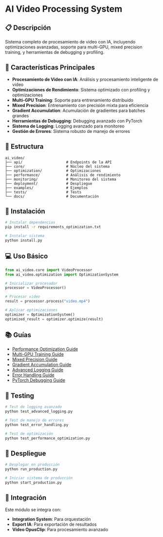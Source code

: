 # AI Video Processing System

## 📋 Descripción

Sistema completo de procesamiento de video con IA, incluyendo optimizaciones avanzadas, soporte para multi-GPU, mixed precision training, y herramientas de debugging y profiling.

## 🚀 Características Principales

- **Procesamiento de Video con IA**: Análisis y procesamiento inteligente de video
- **Optimizaciones de Rendimiento**: Sistema optimizado con profiling y optimizaciones
- **Multi-GPU Training**: Soporte para entrenamiento distribuido
- **Mixed Precision**: Entrenamiento con precisión mixta para eficiencia
- **Gradient Accumulation**: Acumulación de gradientes para batches grandes
- **Herramientas de Debugging**: Debugging avanzado con PyTorch
- **Sistema de Logging**: Logging avanzado para monitoreo
- **Gestión de Errores**: Sistema robusto de manejo de errores

## 📁 Estructura

```
ai_video/
├── api/                    # Endpoints de la API
├── core/                   # Núcleo del sistema
├── optimization/           # Optimizaciones
├── performance/            # Análisis de rendimiento
├── monitoring/             # Monitoreo del sistema
├── deployment/             # Despliegue
├── examples/               # Ejemplos
├── tests/                  # Tests
└── docs/                   # Documentación
```

## 🔧 Instalación

```bash
# Instalar dependencias
pip install -r requirements_optimization.txt

# Instalar sistema
python install.py
```

## 💻 Uso Básico

```python
from ai_video.core import VideoProcessor
from ai_video.optimization import OptimizationSystem

# Inicializar procesador
processor = VideoProcessor()

# Procesar video
result = processor.process("video.mp4")

# Aplicar optimizaciones
optimizer = OptimizationSystem()
optimized_result = optimizer.optimize(result)
```

## 📚 Guías

- [Performance Optimization Guide](PERFORMANCE_OPTIMIZATION_GUIDE.md)
- [Multi-GPU Training Guide](MULTI_GPU_TRAINING_GUIDE.md)
- [Mixed Precision Guide](MIXED_PRECISION_GUIDE.md)
- [Gradient Accumulation Guide](GRADIENT_ACCUMULATION_GUIDE.md)
- [Advanced Logging Guide](ADVANCED_LOGGING_GUIDE.md)
- [Error Handling Guide](ERROR_HANDLING_GUIDE.md)
- [PyTorch Debugging Guide](PYTORCH_DEBUGGING_GUIDE.md)

## 🧪 Testing

```bash
# Test de logging avanzado
python test_advanced_logging.py

# Test de manejo de errores
python test_error_handling.py

# Test de optimización
python test_performance_optimization.py
```

## 🚀 Despliegue

```bash
# Desplegar en producción
python run_production.py

# Iniciar sistema de producción
python start_production.py
```

## 🔗 Integración

Este módulo se integra con:
- **Integration System**: Para orquestación
- **Export IA**: Para exportación de resultados
- **Video OpusClip**: Para procesamiento avanzado

